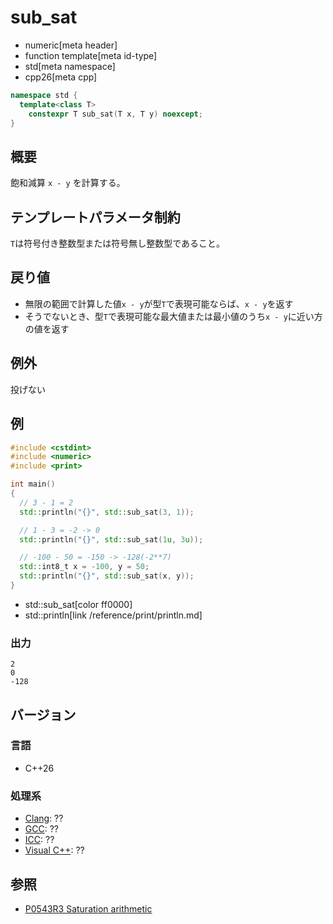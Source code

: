 # sub_sat
* numeric[meta header]
* function template[meta id-type]
* std[meta namespace]
* cpp26[meta cpp]

```cpp
namespace std {
  template<class T>
    constexpr T sub_sat(T x, T y) noexcept;
}
```

## 概要
飽和減算 `x - y` を計算する。


## テンプレートパラメータ制約
`T`は符号付き整数型または符号無し整数型であること。


## 戻り値
- 無限の範囲で計算した値`x - y`が型`T`で表現可能ならば、`x - y`を返す
- そうでないとき、型`T`で表現可能な最大値または最小値のうち`x - y`に近い方の値を返す


## 例外
投げない


## 例
```cpp example
#include <cstdint>
#include <numeric>
#include <print>

int main()
{
  // 3 - 1 = 2
  std::println("{}", std::sub_sat(3, 1));

  // 1 - 3 = -2 -> 0
  std::println("{}", std::sub_sat(1u, 3u));

  // -100 - 50 = -150 -> -128(-2**7)
  std::int8_t x = -100, y = 50;
  std::println("{}", std::sub_sat(x, y));
}
```
* std::sub_sat[color ff0000]
* std::println[link /reference/print/println.md]

### 出力
```
2
0
-128
```


## バージョン
### 言語
- C++26

### 処理系
- [Clang](/implementation.md#clang): ??
- [GCC](/implementation.md#gcc): ??
- [ICC](/implementation.md#icc): ??
- [Visual C++](/implementation.md#visual_cpp): ??


## 参照
- [P0543R3 Saturation arithmetic](https://www.open-std.org/jtc1/sc22/wg21/docs/papers/2023/p0543r3.html)
